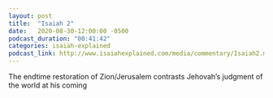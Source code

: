 ```yaml
---
layout: post
title:  "Isaiah 2"
date:   2020-08-30-12:00:00 -0500
podcast_duration: "00:41:42"
categories: isaiah-explained
podcast_link: http://www.isaiahexplained.com/media/commentary/Isaiah2.mp3
---
```

The endtime restoration of Zion/Jerusalem contrasts Jehovah’s judgment of the world at his coming
